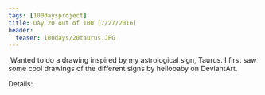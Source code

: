 ```yaml
---
tags: [100daysproject]
title: Day 20 out of 100 [7/27/2016]
header:
  teaser: 100days/20taurus.JPG
---
```


<img src="{{ site.url }}{{ site.baseurl }}/images/100days/20taurus.JPG" alt="">
Wanted to do a drawing inspired by my astrological sign, Taurus.  I first saw some cool drawings of the different signs by hellobaby on DeviantArt.

Details:
<img src="{{ site.url }}{{ site.baseurl }}/images/100days/20taurus_b.JPG" alt="">
